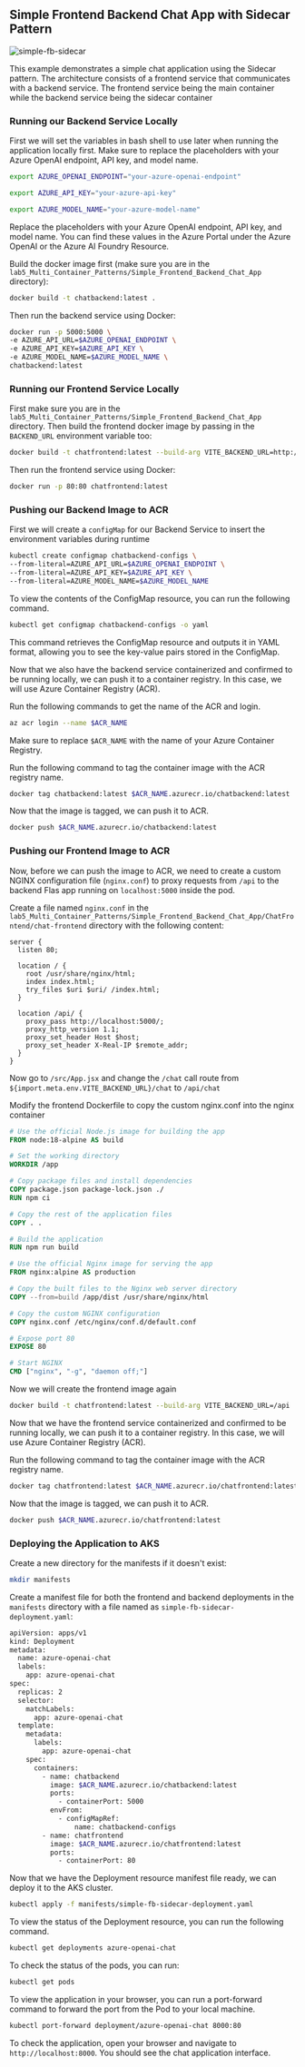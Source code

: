 ## Simple Frontend Backend Chat App with Sidecar Pattern

![simple-fb-sidecar](./Assets/simple-fb-sidecar.png)

This example demonstrates a simple chat application using the Sidecar pattern. The architecture consists of a frontend service that communicates with a backend service. The frontend service being the main container while the backend service being the sidecar container

### Running our Backend Service Locally

First we will set the variables in bash shell to use later when running the application locally first. Make sure to replace the placeholders with your Azure OpenAI endpoint, API key, and model name.

```bash
export AZURE_OPENAI_ENDPOINT="your-azure-openai-endpoint"
```

```bash
export AZURE_API_KEY="your-azure-api-key"
```

```bash
export AZURE_MODEL_NAME="your-azure-model-name"
```

Replace the placeholders with your Azure OpenAI endpoint, API key, and model name. You can find these values in the Azure Portal under the Azure OpenAI or the Azure AI Foundry Resource.

Build the docker image first (make sure you are in the `lab5_Multi_Container_Patterns/Simple_Frontend_Backend_Chat_App` directory):
```bash
docker build -t chatbackend:latest .
```

Then run the backend service using Docker:
```bash
docker run -p 5000:5000 \
-e AZURE_API_URL=$AZURE_OPENAI_ENDPOINT \
-e AZURE_API_KEY=$AZURE_API_KEY \
-e AZURE_MODEL_NAME=$AZURE_MODEL_NAME \
chatbackend:latest
```

### Running our Frontend Service Locally

First make sure you are in the `lab5_Multi_Container_Patterns/Simple_Frontend_Backend_Chat_App` directory. Then build the frontend docker image by passing in the `BACKEND_URL` environment variable too:
```bash
docker build -t chatfrontend:latest --build-arg VITE_BACKEND_URL=http://localhost:5000 .
```

Then run the frontend service using Docker:
```bash
docker run -p 80:80 chatfrontend:latest
```

### Pushing our Backend Image to ACR

First we will create a `configMap` for our Backend Service to insert the environment variables during runtime

```bash
kubectl create configmap chatbackend-configs \
--from-literal=AZURE_API_URL=$AZURE_OPENAI_ENDPOINT \
--from-literal=AZURE_API_KEY=$AZURE_API_KEY \
--from-literal=AZURE_MODEL_NAME=$AZURE_MODEL_NAME
```

To view the contents of the ConfigMap resource, you can run the following command.
```bash
kubectl get configmap chatbackend-configs -o yaml
```

This command retrieves the ConfigMap resource and outputs it in YAML format, allowing you to see the key-value pairs stored in the ConfigMap.

Now that we also have the backend service containerized and confirmed to be running locally, we can push it to a container registry. In this case, we will use Azure Container Registry (ACR).

Run the following commands to get the name of the ACR and login.
```bash
az acr login --name $ACR_NAME
```
Make sure to replace `$ACR_NAME` with the name of your Azure Container Registry.

Run the following command to tag the container image with the ACR registry name.
```bash
docker tag chatbackend:latest $ACR_NAME.azurecr.io/chatbackend:latest
```

Now that the image is tagged, we can push it to ACR.
```bash
docker push $ACR_NAME.azurecr.io/chatbackend:latest
```

### Pushing our Frontend Image to ACR
Now, before we can push the image to ACR, we need to create a custom NGINX configuration file (`nginx.conf`) to proxy requests from `/api` to the backend Flas app running on `localhost:5000` inside the pod.

Create a file named `nginx.conf` in the `lab5_Multi_Container_Patterns/Simple_Frontend_Backend_Chat_App/ChatFrontend/chat-frontend` directory with the following content:

```nginx
server {
  listen 80;

  location / {
    root /usr/share/nginx/html;
    index index.html;
    try_files $uri $uri/ /index.html;
  }

  location /api/ {
    proxy_pass http://localhost:5000/;
    proxy_http_version 1.1;
    proxy_set_header Host $host;
    proxy_set_header X-Real-IP $remote_addr;
  }
}
```

Now go to `/src/App.jsx` and change the `/chat` call route from `${import.meta.env.VITE_BACKEND_URL}/chat` to `/api/chat` 

Modify the frontend Dockerfile to copy the custom nginx.conf into the nginx container
```Dockerfile
# Use the official Node.js image for building the app
FROM node:18-alpine AS build

# Set the working directory
WORKDIR /app

# Copy package files and install dependencies
COPY package.json package-lock.json ./
RUN npm ci

# Copy the rest of the application files
COPY . .

# Build the application
RUN npm run build

# Use the official Nginx image for serving the app
FROM nginx:alpine AS production

# Copy the built files to the Nginx web server directory
COPY --from=build /app/dist /usr/share/nginx/html

# Copy the custom NGINX configuration
COPY nginx.conf /etc/nginx/conf.d/default.conf

# Expose port 80
EXPOSE 80

# Start NGINX
CMD ["nginx", "-g", "daemon off;"]
```

Now we will create the frontend image again
```bash
docker build -t chatfrontend:latest --build-arg VITE_BACKEND_URL=/api .
```

Now that we have the frontend service containerized and confirmed to be running locally, we can push it to a container registry. In this case, we will use Azure Container Registry (ACR).

Run the following command to tag the container image with the ACR registry name.
```bash
docker tag chatfrontend:latest $ACR_NAME.azurecr.io/chatfrontend:latest
```

Now that the image is tagged, we can push it to ACR.
```bash
docker push $ACR_NAME.azurecr.io/chatfrontend:latest
```

### Deploying the Application to AKS

Create a new directory for the manifests if it doesn't exist:
```bash
mkdir manifests
```

Create a manifest file for both the frontend and backend deployments in the `manifests` directory with a file named as `simple-fb-sidecar-deployment.yaml`:
```bash
apiVersion: apps/v1
kind: Deployment
metadata:
  name: azure-openai-chat
  labels:
    app: azure-openai-chat
spec:
  replicas: 2
  selector:
    matchLabels:
      app: azure-openai-chat
  template:
    metadata:
      labels:
        app: azure-openai-chat
    spec:
      containers:
        - name: chatbackend
          image: $ACR_NAME.azurecr.io/chatbackend:latest
          ports:
            - containerPort: 5000
          envFrom:
            - configMapRef:
                name: chatbackend-configs
        - name: chatfrontend
          image: $ACR_NAME.azurecr.io/chatfrontend:latest
          ports:
            - containerPort: 80
```

Now that we have the Deployment resource manifest file ready, we can deploy it to the AKS cluster.
```bash
kubectl apply -f manifests/simple-fb-sidecar-deployment.yaml
```

To view the status of the Deployment resource, you can run the following command.
```bash
kubectl get deployments azure-openai-chat
```

To check the status of the pods, you can run:
```bash
kubectl get pods
```

To view the application in your browser, you can run a port-forward command to forward the port from the Pod to your local machine.
```bash
kubectl port-forward deployment/azure-openai-chat 8000:80
```

To check the application, open your browser and navigate to `http://localhost:8000`. You should see the chat application interface.

